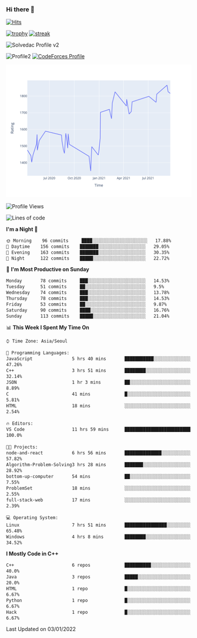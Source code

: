 ### Hi there 👋

<!--
**ingyu1008/ingyu1008** is a ✨ _special_ ✨ repository because its `README.md` (this file) appears on your GitHub profile.

Here are some ideas to get you started:

- 🔭 I’m currently working on ...
- 🌱 I’m currently learning ...
- 👯 I’m looking to collaborate on ...
- 🤔 I’m looking for help with ...
- 💬 Ask me about ...
- 📫 How to reach me: ...
- 😄 Pronouns: ...
- ⚡ Fun fact: ...
[![Github Profile](https://github-readme-stats.vercel.app/api?username=ingyu1008&count_private=true&hide=contribs,prs&show_icons=true&theme=vue-dark)](https://github.com/ingyu1008)  
-->
[![Hits](https://hits.seeyoufarm.com/api/count/incr/badge.svg?url=https%3A%2F%2Fgithub.com%2Fingyu1008)](https://github.com/ingyu1008)

[![trophy](https://github-profile-trophy.vercel.app/?username=ingyu1008&row=2&column=3&theme=flat)](https://github.com/ryo-ma/github-profile-trophy)
[![streak](https://github-readme-streak-stats.herokuapp.com/?user=ingyu1008)](https://github.com/ingyu1008)

<!-- ![Solvedac Profile](http://mazassumnida.wtf/api/v2/generate_badge?boj=ingyu1008) -->
![Solvedac Profile v2](https://github-readme-solvedac.hyp3rflow.vercel.app/api/?handle=ingyu1008)

![Profile2](https://github-readme-stats.vercel.app/api?username=ingyu1008&show_icons=true&hide_border=true&count_private=true)
[![CodeForces Profile](http://cf.leed.at?id=MatWhyTle)](https://codeforces.com/profile/MatWhyTle)

![Codeforces Graph](https://github.com/ingyu1008/Algorithm-Problem-Solving/blob/master/cfStats.svg)

<!--START_SECTION:waka-->
![Profile Views](http://img.shields.io/badge/Profile%20Views-12-blue)

![Lines of code](https://img.shields.io/badge/From%20Hello%20World%20I%27ve%20Written-234%20Thousand%20lines%20of%20code-blue)

**I'm a Night 🦉** 

```text
🌞 Morning    96 commits     ████░░░░░░░░░░░░░░░░░░░░░   17.88% 
🌆 Daytime    156 commits    ███████░░░░░░░░░░░░░░░░░░   29.05% 
🌃 Evening    163 commits    ███████░░░░░░░░░░░░░░░░░░   30.35% 
🌙 Night      122 commits    █████░░░░░░░░░░░░░░░░░░░░   22.72%

```
📅 **I'm Most Productive on Sunday** 

```text
Monday       78 commits     ███░░░░░░░░░░░░░░░░░░░░░░   14.53% 
Tuesday      51 commits     ██░░░░░░░░░░░░░░░░░░░░░░░   9.5% 
Wednesday    74 commits     ███░░░░░░░░░░░░░░░░░░░░░░   13.78% 
Thursday     78 commits     ███░░░░░░░░░░░░░░░░░░░░░░   14.53% 
Friday       53 commits     ██░░░░░░░░░░░░░░░░░░░░░░░   9.87% 
Saturday     90 commits     ████░░░░░░░░░░░░░░░░░░░░░   16.76% 
Sunday       113 commits    █████░░░░░░░░░░░░░░░░░░░░   21.04%

```


📊 **This Week I Spent My Time On** 

```text
⌚︎ Time Zone: Asia/Seoul

💬 Programming Languages: 
JavaScript               5 hrs 40 mins       ███████████░░░░░░░░░░░░░░   47.26% 
C++                      3 hrs 51 mins       ████████░░░░░░░░░░░░░░░░░   32.14% 
JSON                     1 hr 3 mins         ██░░░░░░░░░░░░░░░░░░░░░░░   8.89% 
C                        41 mins             █░░░░░░░░░░░░░░░░░░░░░░░░   5.81% 
HTML                     18 mins             ░░░░░░░░░░░░░░░░░░░░░░░░░   2.54%

🔥 Editors: 
VS Code                  11 hrs 59 mins      █████████████████████████   100.0%

🐱‍💻 Projects: 
node-and-react           6 hrs 56 mins       ██████████████░░░░░░░░░░░   57.82% 
Algorithm-Problem-Solving3 hrs 28 mins       ███████░░░░░░░░░░░░░░░░░░   28.92% 
bottom-up-computer       54 mins             ██░░░░░░░░░░░░░░░░░░░░░░░   7.55% 
ProblemSet               18 mins             ░░░░░░░░░░░░░░░░░░░░░░░░░   2.55% 
full-stack-web           17 mins             ░░░░░░░░░░░░░░░░░░░░░░░░░   2.39%

💻 Operating System: 
Linux                    7 hrs 51 mins       ████████████████░░░░░░░░░   65.48% 
Windows                  4 hrs 8 mins        ████████░░░░░░░░░░░░░░░░░   34.52%

```

**I Mostly Code in C++** 

```text
C++                      6 repos             ██████████░░░░░░░░░░░░░░░   40.0% 
Java                     3 repos             █████░░░░░░░░░░░░░░░░░░░░   20.0% 
HTML                     1 repo              █░░░░░░░░░░░░░░░░░░░░░░░░   6.67% 
Python                   1 repo              █░░░░░░░░░░░░░░░░░░░░░░░░   6.67% 
Hack                     1 repo              █░░░░░░░░░░░░░░░░░░░░░░░░   6.67%

```



 Last Updated on 03/01/2022
<!--END_SECTION:waka-->
